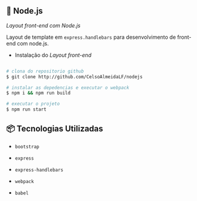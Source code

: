## :rocket: Node.js
*Layout front-end com Node.js*

  Layout de template em  `express.handlebars` para desenvolvimento de front-end com node.js.

- Instalação do *Layout front-end*

```sh

# clona do repositorio github
$ git clone http://github.com/CelsoAlmeidaLF/nodejs

# instalar as depedencias e executar o webpack
$ npm i && npm run build

# executar o projeto
$ npm run start

```

## :package: Tecnologias Utilizadas

- `bootstrap`

- `express`

- `express-handlebars`

- `webpack`

- `babel`
